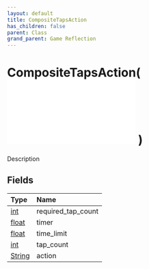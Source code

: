 ```yaml
---
layout: default
title: CompositeTapsAction
has_children: false
parent: Class
grand_parent: Game Reflection
---
```

# CompositeTapsAction( ![ CompositeAction ](/game-reflection/classes/composite_action.md) )
Description 

## Fields
| Type | Name |
|:-------------|:--------------|
| [int](/game-reflection/enums/int.md) | required_tap_count |
| [float](/game-reflection/components/float.md) | timer |
| [float](/game-reflection/components/float.md) | time_limit |
| [int](/game-reflection/enums/int.md) | tap_count |
| [String](/game-reflection/components/string.md) | action |

